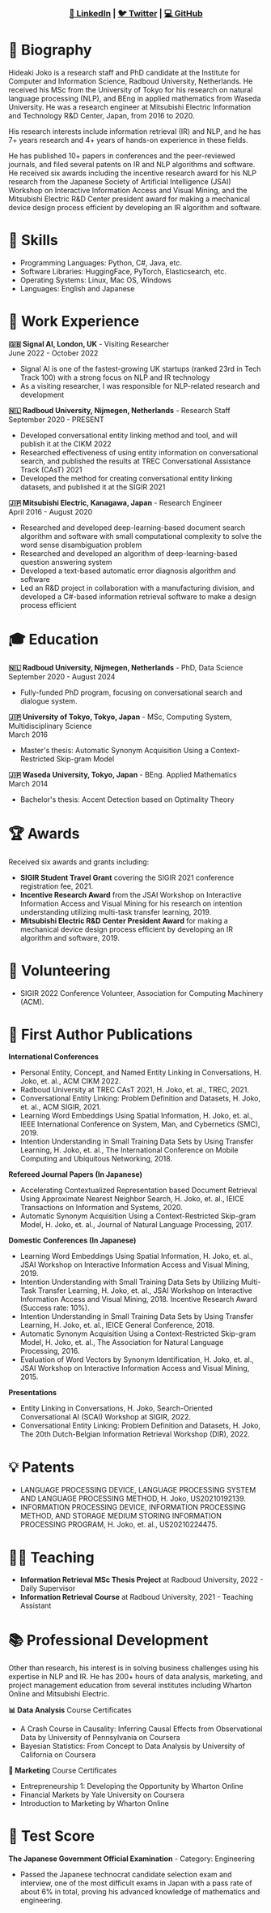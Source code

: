 <!-- H. Joko -->


  <h3 style>
  <p align="center">
    <td><a href="https://www.linkedin.com/in/hide7531b1143/">🔗 LinkedIn</a></td> | <td><a href="https://twitter.com/hideaki_joko">🐦 Twitter</a></td> | <td><a href="https://github.com/hideaki-j">💻 GitHub</a></td>
  </p>
  </h3>


<!--
| [🔗 LinkedIn](https://www.linkedin.com/in/hide7531b1143/) | [🐦 Twitter](https://twitter.com/hideaki_joko) | [💻 GitHub](https://github.com/hideaki-j) |
-->

# 📙 Biography

Hideaki Joko is a research staff and PhD candidate at the Institute for Computer and Information Science, Radboud University, Netherlands. He received his MSc from the University of Tokyo for his research on natural language processing (NLP), and BEng in applied mathematics from Waseda University. He was a research engineer at Mitsubishi Electric Information and Technology R&D Center, Japan, from 2016 to 2020.

His research interests include information retrieval (IR) and NLP, and he has 7+ years research and 4+ years of hands-on experience in these fields.

He has published 10+ papers in conferences and the peer-reviewed journals, and filed several patents on IR and NLP algorithms and software. He received six awards including the incentive research award for his NLP research from the Japanese Society of Artificial Intelligence (JSAI) Workshop on Interactive Information Access and Visual Mining, and the Mitsubishi Electric R&D Center president award for making a mechanical device design process efficient by developing an IR algorithm and software. 

# 💪 Skills
- Programming Languages: Python, C#, Java, etc.
- Software Libraries: HuggingFace, PyTorch, Elasticsearch, etc.
- Operating Systems: Linux, Mac OS, Windows
- Languages: English and Japanese


# 💼 Work Experience

**🇬🇧 Signal AI, London, UK** - Visiting Researcher\
June 2022 - October 2022
- Signal AI is one of the fastest-growing UK startups (ranked 23rd in Tech Track 100) with a strong focus on NLP and IR technology
- As a visiting researcher, I was responsible for NLP-related research and development

**🇳🇱 Radboud University, Nijmegen, Netherlands**  - Research Staff\
September 2020 - PRESENT
- Developed conversational entity linking method and tool, and will publish it at the CIKM 2022
- Researched effectiveness of using entity information on conversational search, and published the results at TREC Conversational Assistance Track (CAsT) 2021
- Developed the method for creating conversational entity linking datasets, and published it at the SIGIR 2021

**🇯🇵 Mitsubishi Electric, Kanagawa, Japan**  - Research Engineer\
April 2016 - August 2020
- Researched and developed deep-learning-based document search algorithm and software with small computational complexity to solve the word sense disambiguation problem
- Researched and developed an algorithm of deep-learning-based question answering system
- Developed a text-based automatic error diagnosis algorithm and software
- Led an R&D project in collaboration with a manufacturing division, and developed a C#-based information retrieval software to make a design process efficient

# ‍🎓 Education

**🇳🇱 Radboud University, Nijmegen, Netherlands** - PhD, Data Science\
September 2020 - August 2024
- Fully-funded PhD program, focusing on conversational search and dialogue system. 

**🇯🇵 University of Tokyo, Tokyo, Japan** - MSc, Computing System, Multidisciplinary Science\
March 2016
- Master's thesis: Automatic Synonym Acquisition Using a Context-Restricted Skip-gram Model

**🇯🇵 Waseda University, Tokyo, Japan** - BEng. Applied Mathematics\
March 2014
- Bachelor's thesis: Accent Detection based on Optimality Theory

# 🏆 Awards
Received six awards and grants including:
- **SIGIR Student Travel Grant** covering the SIGIR 2021 conference registration fee, 2021.
- **Incentive Research Award** from the JSAI Workshop on Interactive Information Access and Visual Mining for his research on intention understanding utilizing multi-task transfer learning, 2019.
- **Mitsubishi Electric R&D Center President Award** for making a mechanical device design process efficient by developing an IR algorithm and software, 2019.

<!--
  - His research that proposes an intention understanding method utilizing multi-task transfer learning was selected as one of the best two out of more than 20 papers.
-->

# 🙋 Volunteering
- SIGIR 2022 Conference Volunteer, Association for Computing Machinery (ACM).

# 📄 First Author Publications

**International Conferences**
- Personal Entity, Concept, and Named Entity Linking in Conversations, H. Joko, et. al., ACM CIKM 2022.
- Radboud University at TREC CAsT 2021, H. Joko, et. al., TREC, 2021.
- Conversational Entity Linking: Problem Definition and Datasets, H. Joko, et. al., ACM SIGIR, 2021.
- Learning Word Embeddings Using Spatial Information, H. Joko, et. al., IEEE International Conference on System, Man, and Cybernetics (SMC), 2019.
- Intention Understanding in Small Training Data Sets by Using Transfer Learning, H. Joko, et. al., The International Conference on Mobile Computing and Ubiquitous Networking, 2018.

**Refereed Journal Papers (In Japanese)**
- Accelerating Contextualized Representation based Document Retrieval Using Approximate Nearest Neighbor Search, H. Joko, et. al., IEICE Transactions on Information and Systems, 2020.
- Automatic Synonym Acquisition Using a Context-Restricted Skip-gram Model, H. Joko, et. al., Journal of Natural Language Processing, 2017.

**Domestic Conferences (In Japanese)**
- Learning Word Embeddings Using Spatial Information, H. Joko, et. al., JSAI Workshop on Interactive Information Access and Visual Mining, 2019.
- Intention Understanding with Small Training Data Sets by Utilizing Multi-Task Transfer Learning, H. Joko, et. al., JSAI Workshop on Interactive Information Access and Visual Mining, 2018. Incentive Research Award (Success rate: 10%).
- Intention Understanding in Small Training Data Sets by Using Transfer Learning, H. Joko, et. al., IEICE General Conference, 2018.
- Automatic Synonym Acquisition Using a Context-Restricted Skip-gram Model, H. Joko, et. al., The Association for Natural Language Processing, 2016.
- Evaluation of Word Vectors by Synonym Identification, H. Joko, et. al., JSAI Workshop on Interactive Information Access and Visual Mining, 2015.

**Presentations**
- Entity Linking in Conversations, H. Joko, Search-Oriented Conversational AI (SCAI) Workshop at SIGIR, 2022.
- Conversational Entity Linking: Problem Definition and Datasets, H. Joko, The 20th Dutch-Belgian Information Retrieval Workshop (DIR), 2022.

# 💡 Patents
- LANGUAGE PROCESSING DEVICE, LANGUAGE PROCESSING SYSTEM AND LANGUAGE PROCESSING METHOD, H. Joko, US20210192139.
- INFORMATION PROCESSING DEVICE, INFORMATION PROCESSING METHOD, AND STORAGE MEDIUM STORING INFORMATION PROCESSING PROGRAM, H. Joko, et. al., US20210224475.

# 🧑‍🏫 Teaching
- **Information Retrieval MSc Thesis Project** at Radboud University, 2022 - Daily Supervisor
- **Information Retrieval Course** at Radboud University, 2021 - Teaching Assistant

# 📚 Professional Development
Other than research, his interest is in solving business challenges using his expertise in NLP and IR. He has 200+ hours of data analysis, marketing, and project management education from several institutes including Wharton Online and Mitsubishi Electric.

**📊 Data Analysis** Course Certificates
- A Crash Course in Causality: Inferring Causal Effects from Observational Data by University of Pennsylvania on Coursera
- Bayesian Statistics: From Concept to Data Analysis by University of California on Coursera

**👔 Marketing** Course Certificates
- Entrepreneurship 1: Developing the Opportunity by Wharton Online
- Financial Markets by Yale University on Coursera
- Introduction to Marketing by Wharton Online

# 💯 Test Score
**The Japanese Government Official Examination** - Category: Engineering
- Passed the Japanese technocrat candidate selection exam and interview, one of the most difficult exams in Japan with a pass rate of about 6% in total, proving his advanced knowledge of mathematics and engineering.

<!--
# 🌏 Links
- [🔗 LinkedIn](https://www.linkedin.com/in/hide7531b1143/)
- [🐦 Twitter](https://twitter.com/hideaki_joko)
- [💻 GitHub](https://github.com/hideaki-j)
-->
